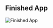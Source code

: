 ## Finished App
![Finished App](https://github.com/londonappbrewery/Images/blob/master/Quizzler.gif)